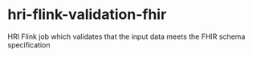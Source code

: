 # hri-flink-validation-fhir
HRI Flink job which validates that the input data meets the FHIR schema specification 
